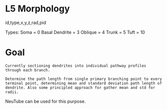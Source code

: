 # L5 Morphology
id,type,x,y,z,rad,pid

Types:
	Soma = 0
	Basal Dendrite = 3
	Oblique = 4
	Trunk = 5
	Tuft = 10

# Goal
	Currently sectioning dendrites into individual pathway profiles through each branch.	

	Determine the path length from single primary branching point to every terminal point, determining mean and standard deviation path length of dendrite. Also some principled approach for gather mean and std for radii.

NeuTube can be used for this purpose.